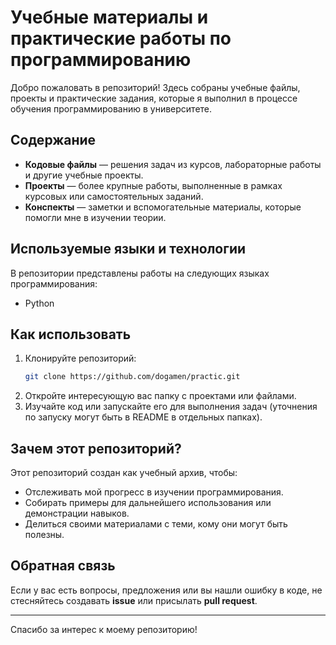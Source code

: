 # Учебные материалы и практические работы по программированию

Добро пожаловать в репозиторий! Здесь собраны учебные файлы, проекты и практические задания, которые я выполнил в процессе обучения программированию в университете.

## Содержание

- **Кодовые файлы** — решения задач из курсов, лабораторные работы и другие учебные проекты.
- **Проекты** — более крупные работы, выполненные в рамках курсовых или самостоятельных заданий.
- **Конспекты** — заметки и вспомогательные материалы, которые помогли мне в изучении теории.

## Используемые языки и технологии

В репозитории представлены работы на следующих языках программирования:
- Python

## Как использовать

1. Клонируйте репозиторий:
   ```bash
   git clone https://github.com/dogamen/practic.git
   ```
2. Откройте интересующую вас папку с проектами или файлами.
3. Изучайте код или запускайте его для выполнения задач (уточнения по запуску могут быть в README в отдельных папках).

## Зачем этот репозиторий?

Этот репозиторий создан как учебный архив, чтобы:
- Отслеживать мой прогресс в изучении программирования.
- Собирать примеры для дальнейшего использования или демонстрации навыков.
- Делиться своими материалами с теми, кому они могут быть полезны.

## Обратная связь

Если у вас есть вопросы, предложения или вы нашли ошибку в коде, не стесняйтесь создавать **issue** или присылать **pull request**.  

---

Спасибо за интерес к моему репозиторию!
